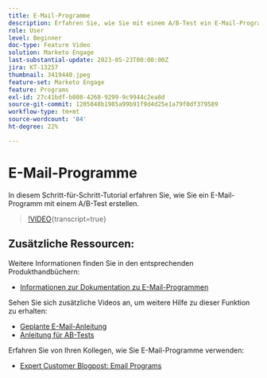 ```yaml
---
title: E-Mail-Programme
description: Erfahren Sie, wie Sie mit einem A/B-Test ein E-Mail-Programm erstellen.
role: User
level: Beginner
doc-type: Feature Video
solution: Marketo Engage
last-substantial-update: 2023-05-23T00:00:00Z
jira: KT-13257
thumbnail: 3419440.jpeg
feature-set: Marketo Engage
feature: Programs
exl-id: 27c41bdf-b808-4268-9299-9c9944c2ea8d
source-git-commit: 1205848b1985a99b91f9d4d25e1a79f0df379589
workflow-type: tm+mt
source-wordcount: '84'
ht-degree: 22%

---
```


# E-Mail-Programme

In diesem Schritt-für-Schritt-Tutorial erfahren Sie, wie Sie ein E-Mail-Programm mit einem A/B-Test erstellen.

>[!VIDEO](https://video.tv.adobe.com/v/3419440/?learn=on){transcript=true}


## Zusätzliche Ressourcen:

Weitere Informationen finden Sie in den entsprechenden Produkthandbüchern:
* [Informationen zur Dokumentation zu E-Mail-Programmen](https://experienceleague.adobe.com/docs/marketo/using/product-docs/email-marketing/email-programs/creating-an-email-program/understanding-email-programs.html?lang=de)

Sehen Sie sich zusätzliche Videos an, um weitere Hilfe zu dieser Funktion zu erhalten:
* [Geplante E-Mail-Anleitung](https://experienceleague.adobe.com/docs/marketo-learn/tutorials/email-marketing/scheduled-email-watch.html?lang=de)
* [Anleitung für AB-Tests](https://experienceleague.adobe.com/docs/marketo-learn/tutorials/email-marketing/ab-testing-watch.html?lang=de)

Erfahren Sie von Ihren Kollegen, wie Sie E-Mail-Programme verwenden:
* [Expert Customer Blogpost: Email Programs](https://nation.marketo.com/t5/product-blogs/marketo-success-series-email-programs/ba-p/304968)
